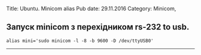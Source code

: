 Title: Ubuntu. Minicom alias
Pub date: 29.11.2016
Category: Minicom, 

Запуск minicom з перехідником rs-232 to usb.
-----
`alias mini='sudo minicom -l -8 -b 9600 -D /dev/ttyUSB0'`

-----